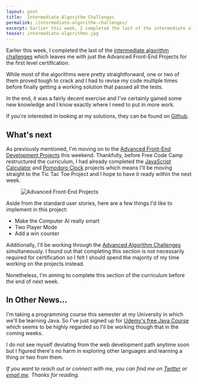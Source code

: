 ```yaml
---
layout: post
title:  Intermediate Algorithm Challenges
permalink: /intermediate-algorithm-challenges/
excerpt: Earlier this week, I completed the last of the intermediate algorithm challenges which leaves me with just the advanced Front-End projects for the first level certification
teaser: intermediate-algorithms.jpg
---
```


Earlier this week, I completed the last of the [intermediate algorithm challenges](https://www.freecodecamp.com/map#nested-collapseIntermediateAlgorithmScripting) which leaves me with just the Advanced Front-End Projects for the first level certification.

While most of the algorithms were pretty straightforward, one or two of them proved tough to crack and I had to revise my code multiple times before finally getting a working solution that passed all the tests.

In the end, it was a fairly decent exercise and I've certainly gained some new knowledge and I know exactly where I need to put in more work.

If you're interested in looking at my solutions, they can be found on [Github](https://github.com/ayoisaiah/freeCodeCamp/tree/master/algorithms/intermediate).

## What's next

As previously mentioned, I'm moving on to the [Advanced Front-End Development Projects](https://www.freecodecamp.com/map#nested-collapseAdvancedFrontEndDevelopmentProjects) this weekend. Thankfully, before Free Code Camp restructured the curriculum, I had already completed the [JavaScript Calculator](http://codepen.io/ayoisaiah/full/NxMEpe) and [Pomodoro Clock](http://codepen.io/ayoisaiah/full/wMZYvg) projects which means I'll be moving straight to the Tic Tac Toe Project and I hope to have it ready within the next week. 

<figure>
	<img src="{{ site.baseurl }}/images/advanced-front-end-projects.png" alt="Advanced Front-End Projects">
</figure>

Aside from the standard user stories, here are a few things I'd like to implement in this project:

- Make the Computer AI really smart
- Two Player Mode
- Add a win counter

Additionally, I'll be working through the [Advanced Algorithm Challenges](https://www.freecodecamp.com/map#nested-collapseAdvancedAlgorithmScripting) simultaneously. I found out that completing this section is not necessarily required for certification so I felt I should spend the majority of my time working on the projects instead.

Nonetheless, I'm aiming to complete this section of the curriculum before the end of next week.

## In Other News...

I'm taking a programming course this semester at my University in which we'll be learning Java. So I've just signed up for [Udemy's free Java Course](https://www.udemy.com/java-tutorial/learn/v4/overview) which seems to be highly regarded so I'll be working though that in the coming weeks.

I do not see myself deviating from the web development path anytime soon but I figured there's no harm in exploring other languages and learning a thing or two from them.

*If you want to reach out or connect with me, you can find me on [Twitter](https://twitter.com/ayisaiah) or [email me](mailto:sudo@ayoisaiah.com). Thanks for reading.*